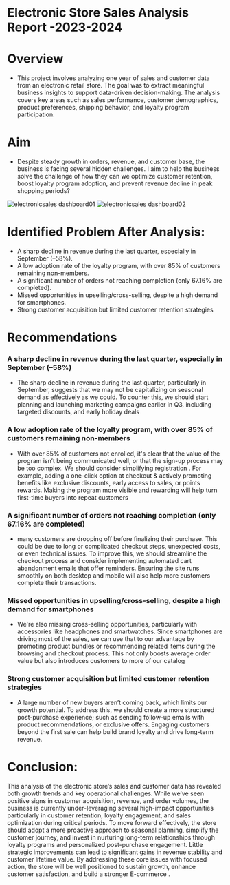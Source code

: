 #  Electronic Store Sales Analysis Report -2023-2024

# Overview 
- This project involves analyzing one year of sales and customer data from an electronic retail store.
The goal was to extract meaningful business insights to support data-driven decision-making.
The analysis covers  key areas such as sales performance, customer demographics, product preferences,
shipping behavior, and loyalty program participation.

# Aim
- Despite steady growth in orders, revenue, and customer base, the business is facing several hidden challenges.
I aim to help the business solve the challenge of how they can we optimize customer retention, 
boost loyalty program adoption, and prevent revenue decline in peak shopping periods?

![electronicsales dashboard01](https://github.com/user-attachments/assets/765475c0-d1cb-429d-a279-7bf81fcef268)
![electronicsales dashboard02](https://github.com/user-attachments/assets/27de1233-c1b1-4c4d-b4b2-b46355dc2a71)

# Identified Problem After Analysis:
- A sharp decline in revenue during the last quarter, especially in September (–58%).
- A low adoption rate of the loyalty program, with over 85% of customers remaining non-members.
- A significant number of orders not reaching completion (only 67.16% are completed).
- Missed opportunities in upselling/cross-selling, despite a high demand for smartphones.
- Strong customer acquisition but limited customer retention strategies

# Recommendations 

### A sharp decline in revenue during the last quarter, especially in September (–58%)
- The sharp decline in revenue during the last quarter, particularly in September,
suggests that we may not be capitalizing on seasonal demand as effectively as we could.
To counter this, we should start planning and launching marketing campaigns earlier in Q3,
including targeted discounts, and early holiday deals

### A low adoption rate of the loyalty program, with over 85% of customers remaining non-members
- With over 85% of customers not enrolled, it's clear that the value of the program isn’t being communicated well,
 or that the sign-up process may be too complex. We should consider simplifying registration .
For example, adding a one-click option at checkout & actively promoting benefits like exclusive discounts,
 early access to sales, or points rewards. Making the program more visible and rewarding will help turn first-time buyers into repeat customers

### A significant number of orders not reaching completion (only 67.16% are completed)
- many customers are dropping off before finalizing their purchase. This could be due to long or complicated checkout steps,
unexpected costs, or even technical issues. To improve this, we should streamline the checkout process and consider
implementing automated cart abandonment emails that offer reminders. Ensuring the site runs smoothly on both desktop
 and mobile will also help more customers complete their transactions.

### Missed opportunities in upselling/cross-selling, despite a high demand for smartphones
- We're also missing cross-selling opportunities, particularly with accessories like headphones
and smartwatches. Since smartphones are driving most of the sales, we can use that to our advantage by 
promoting product bundles or recommending related items during the browsing and checkout process.
This not only boosts average order value but also introduces customers to more of our catalog

###  Strong customer acquisition but limited customer retention strategies
- A large number of new buyers aren’t coming back, which limits our growth potential. 
To address this, we should create a more structured post-purchase experience;
such as sending follow-up emails with product recommendations, or exclusive offers.
Engaging customers beyond the first sale can help build brand loyalty and drive long-term revenue.

# Conclusion:
This analysis of the electronic store’s sales and customer data has revealed both growth trends and key operational challenges.
While we’ve seen positive signs in customer acquisition, revenue, and order volumes,
the business is currently under-leveraging several high-impact opportunities particularly in customer retention, loyalty engagement, and sales optimization during critical periods.
To move forward effectively, the store should adopt a more proactive approach to seasonal planning, simplify the customer journey,
and invest in nurturing long-term relationships through loyalty programs and personalized post-purchase engagement.
Little strategic improvements can lead to significant gains in revenue stability and customer lifetime value. 
By addressing these core issues with focused action, the store will be well positioned to sustain growth, enhance customer satisfaction, and build a stronger E-commerce .





















